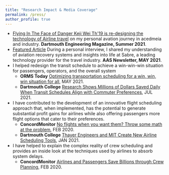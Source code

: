```yaml
---
title: "Research Impact & Media Coverage"
permalink: /press/
author_profile: true
---
```

- [Flying In The Face of Danger
Keji Wei Th'19 is re-designing the technology of Airline travel](https://engineering.dartmouth.edu/news/flying-in-the-face-of-danger) on my personal avation journey in acedmeia and industry. **Dartmouth Engineering Magazine, Summer 2021**.
- [Featured Article](https://higherlogicdownload.s3.amazonaws.com/INFORMS/90fefc85-329e-44f0-8a07-2cd43ce25815/UploadedImages/AAS_Newsletter_2021.pdf) During a personal interview, I shared my understanding of aviation recovery systems and  insights into life at Sabre, a leading technology provider for the travel industry. **AAS Newsletter, MAY 2021**.
- I helped redesign the transit schedule to achieve a win-win-win situation for passengers, operators, and the overall system
  - **ORMS Today** [Optimizing transportation scheduling for a win, win, win situation for all](https://engineering.dartmouth.edu/news/research-shows-millions-of-dollars-saved-daily-when-transit-schedules-align-with-commuter-preference), MAY 2021.
  - **Dartmouth College** [Research Shows Millions of Dollars Saved Daily When Transit Schedules Align
 with Commuter Preferences](https://engineering.dartmouth.edu/news/research-shows-millions-of-dollars-saved-daily-when-transit-schedules-align-with-commuter-preferences), JUL 2021.
- I have contributed to the development of an innovative flight scheduling approach that, when implemented, has the potential to generate substantial profit gains for airlines while also offering passengers more flight options that cater to their preferences.
  - **ConcordMonitor** [No flights when you want them? Throw some math at the problem](https://engineering.dartmouth.edu/news/research-shows-millions-of-dollars-saved-daily-when-transit-schedules-align-with-commuter-preference), FEB 2020.
  - **Dartmouth College** [Thayer Engineers and MIT Create New Airline Scheduling Tools](https://engineering.dartmouth.edu/news/research-shows-millions-of-dollars-saved-daily-when-transit-schedules-align-with-commuter-preferences), JAN 2021.
- I have helped to explain the complex reality of crew scheduling and provides an inside look at the techniques used by airlines to absorb system delays.
  - **ConcordMonitor** [Airlines and Passengers Save Billions through Crew Planning](https://www.sciencedaily.com/releases/2018/06/180606132740.htm), FEB 2020.
